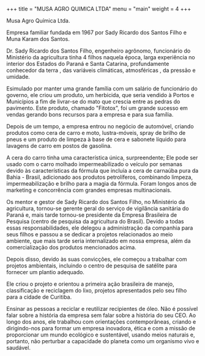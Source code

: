 +++
title = "MUSA AGRO QUIMICA LTDA"
menu = "main"
weight = 4
+++

Musa Agro Química Ltda.

Empresa familiar fundada em 1967 por Sady Ricardo dos Santos Filho e Muna Karam dos Santos.

Dr. Sady Ricardo dos Santos Filho, engenheiro agrônomo, funcionário do Ministério da agricultura tinha 4 filhos naquela época,
​larga ​ experiência no interior dos Estados do Paraná e Santa Catarina, profundamente conhecedor d​a terra ​, ​d​as variáveis climáticas, atmosféricas ​, da ​pressão e umidade.

​Esimulado por​ ​manter uma grande família com um salário ​de​ funcionário do governo, ele criou um produto, um herbicida, que seria vendido à Portos e Municípios a fim de livrar-se do mato que crescia entre as pedras do pavimento. Este produto, chamado "Fitotox", foi um grande sucesso em vendas gerando bons recursos para a empresa e para sua família.

Depois de um tempo, a empresa entrou no negócio de automóvel,  criando produtos como cera de carro e moto, lustra-móveis, spray de brilho de pneus e um produto de limpeza à base de cera e sabonete líquido para lavagens de carro em postos de gasolina.

A cera do carro tinha uma característica única, surpreendente; Ele pode ser usado com o carro molhado impermeabilizado o veículo por semanas devido às características da fórmula que incluía  a cera de carnaúba pura da Bahia - Brasil, adicionado aos produtos petrolíferos, combinando limpeza, impermeabilização e brilho para a magia da fórmula. Foram longos anos de marketing e concorrência com grandes empresas multinacionais.

Os mentor e gestor de Sady Ricardo dos Santos Filho, no Ministério da agricultura, tornou-se gerente geral do serviço de vigilância sanitária do Paraná e, mais tarde tornou-se presidente da Empresa Brasileira de Pesquisa (centro de pesquisa da agricultura do Brasil).
Devido a todas essas responsabilidades, ele delegou a administração da companhia para seus filhos e passou a se dedicar a projetos relacionados ao meio ambiente, que mais tarde seria internalizado em nossa empresa, além da comercialização dos produtos mencionados acima.




Depois disso, devido às suas convicções, ele começou a trabalhar com projetos ambientais, incluindo o centro de pesquisa de satélite para fornecer um plantio adequado.

Ele criou o projeto e orientou a primeira ação brasileira de manejo, classificação e reciclagem do lixo,  projetos apresentados pelo seu filho para a cidade de Curitiba.

Ensinar as pessoas a reciclar e reutilizar recipientes de óleo. Não é possível falar sobre a história da empresa sem falar sobre a história do seu CEO. Ao longo dos anos, ele trabalhou  com orientações contemporâneas, criando e dirigindo-nos para formar um empresa inovadora, ética e com a missão de proporcionar um mundo ecológico e sustentável, usando meios naturais e, portanto, não perturbar a capacidade do planeta como um organismo vivo e saudável.
